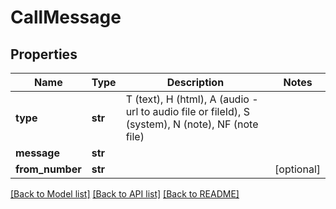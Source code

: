 # CallMessage

## Properties
Name | Type | Description | Notes
------------ | ------------- | ------------- | -------------
**type** | **str** | T (text), H (html), A (audio - url to audio file or fileId), S (system), N (note), NF (note file) | 
**message** | **str** |  | 
**from_number** | **str** |  | [optional] 

[[Back to Model list]](../README.md#documentation-for-models) [[Back to API list]](../README.md#documentation-for-api-endpoints) [[Back to README]](../README.md)


